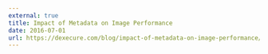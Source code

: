 ```yaml
---
external: true
title: Impact of Metadata on Image Performance
date: 2016-07-01
url: https://dexecure.com/blog/impact-of-metadata-on-image-performance/
---
```


